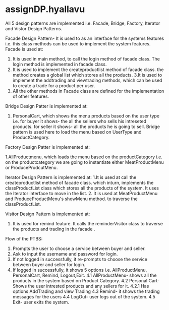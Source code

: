 # assignDP.hyallavu
All 5 design patterns are implemented i.e. Facade, Bridge, Factory, Iterator and Vistor Design Patterns.

Facade Design Pattern- It is used to as an interface for the systems features i.e. this class methods can be used to implement the system features.
   Facade is used at:
   1. It is used in main method, to call the login method of facade class. The login method is implemented in facade class.
   2. It is used to implement the createproductlist method of facade class. the method creates a global list which stores all the products.
   3.It is used to implement the addtrading and viewtrading methods, which can be used to create a trade for a product per user.
   4. All the other methods in Facade class are defined for the implementation of other features.
   
  Bridge Design Patter is implemented at:
  1. PersonalCart, which shows the menu products based on the user type i.e. for buyer it shows- the all the sellers who sells his intreseted products.
      for seller it shows- all the products he is going to sell.
      Bridge pattern is used here to load the menu based on UserType and ProductCategory.
      
  Factory Design Patter is implemented at:
  
  1.AllProductmenu, which loads the menu based on the productCategory i.e. on the productcategory we are going to instantiate either
     MeatProductMenu or ProduceProdcutMenu.
     
  Iterator Design Pattern is implemented at:
  1.It is used at call the createproductlist method of facade class. which inturn, implements the classProductList class which stores all the products of
    the system. It uses the Iterator interface to move in the list.
  2. It is used at MeatProductMenu and ProduceProductMenu's showMenu method. to traverse the classProductList.
  
  Visitor Design Pattern is implemented at:
  1. It is used for remind feature. It calls the reminderVisitor class to traverse the products and trading in the facade .
  
  Flow of the PTBS:
  1. Prompts the user to choose a service between buyer and seller.
  2. Ask to input the username and password for login.
  3. If not logged in successfully, it re-prompts to choose the service between buyer and seller for login.
  4. If logged in successfully, it shows 5 options i.e. AllProductMenu, PersonalCart, Remind, Logout,Exit.
      4.1 AllProductMenu- shows all the products in the system based on Product Category.
      4.2 Personal Cart- Shows the user intrested products and any sellers for it.
          4.2.1 Has options AddTrading and view Trading
      4.3 Remind- it shows the trading messages for the users
      4.4 LogOut- user logs out of the system.
      4.5 Exit- user exits the system.
  
  
